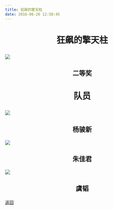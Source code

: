 ```yaml
---
title: 狂飙的擎天柱
date: 2016-06-26 12:58:45
---
```

# <p align="center">狂飙的擎天柱</p>

![](http://og9nrsw1n.bkt.clouddn.com/%E5%8C%BA%E4%BA%8C%E7%8B%82%E9%A3%99%E7%9A%84%E6%93%8E%E5%A4%A9%E6%9F%B1.jpeg)
## <p align="center">二等奖</p>

# <p align="center">队员</p>

![](http://og9nrsw1n.bkt.clouddn.com/%E5%8C%BA%E4%BA%8C%E6%9D%A8%E9%AA%8F%E6%96%B0.jpeg)
## <p align="center">杨骏新</p>

![](http://og9nrsw1n.bkt.clouddn.com/%E5%8C%BA%E4%BA%8C%E6%9C%B1%E4%BD%B3%E5%90%9B.jpeg)
## <p align="center">朱佳君</p>

![](http://og9nrsw1n.bkt.clouddn.com/%E5%8C%BA%E4%BA%8C%E8%99%9E%E9%9F%AC.jpeg)
## <p align="center">虞韬</p>

[返回](../)